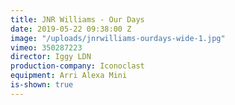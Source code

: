 ```yaml
---
title: JNR Williams - Our Days
date: 2019-05-22 09:38:00 Z
image: "/uploads/jnrwilliams-ourdays-wide-1.jpg"
vimeo: 350287223
director: Iggy LDN
production-company: Iconoclast
equipment: Arri Alexa Mini
is-shown: true
---
```


